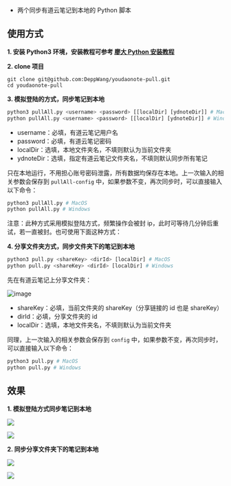 * 两个同步有道云笔记到本地的 Python 脚本

## 使用方式
**1. 安装 Python3 环境，安装教程可参考 [廖大 Python 安装教程](https://www.liaoxuefeng.com/wiki/1016959663602400/1016959856222624)**

**2. clone 项目**
```
git clone git@github.com:DeppWang/youdaonote-pull.git
cd youdaonote-pull
```
**3. 模拟登陆的方式，同步笔记到本地**

```Python
python3 pullAll.py <username> <password> [[localDir] [ydnoteDir]] # MacOS
python pullAll.py <username> <password> [[localDir] [ydnoteDir]] # Windows
```
* username：必填，有道云笔记用户名
* password：必填，有道云笔记密码
* localDir：选填，本地文件夹名，不填则默认为当前文件夹
* ydnoteDir：选填，指定有道云笔记文件夹名，不填则默认同步所有笔记

只在本地运行，不用担心账号密码泄露，所有数据均保存在本地。上一次输入的相关参数会保存到 `pullAll-config` 中，如果参数不变，再次同步时，可以直接输入以下命令：
```Python
python3 pullAll.py # MacOS
python pullAll.py # Windows
```
注意：此种方式采用模拟登陆方式，频繁操作会被封 ip，此时可等待几分钟后重试，若一直被封。也可使用下面这种方式：

**4. 分享文件夹方式，同步文件夹下的笔记到本地**

```Python
python3 pull.py <shareKey> <dirId> [localDir] # MacOS
python pull.py <shareKey> <dirId> [localDir] # Windows
```

先在有道云笔记上分享文件夹：

![image](https://deppwang.oss-cn-beijing.aliyuncs.com/blog/2020-03-29-150245.png)


* shareKey：必填，当前文件夹的 shareKey（分享链接的 id 也是 shareKey）
* dirId：必填，分享文件夹的 id
* localDir：选填，本地文件夹名，不填则默认为当前文件夹

同理，上一次输入的相关参数会保存到 `config` 中，如果参数不变，再次同步时，可以直接输入以下命令：
```Python
python3 pull.py # MacOS
python pull.py # Windows
```
## 效果
**1. 模拟登陆方式同步笔记到本地**

![](https://deppwang.oss-cn-beijing.aliyuncs.com/blog/2020-03-29-150254.png)

![](https://deppwang.oss-cn-beijing.aliyuncs.com/blog/2020-03-29-150303.png)

**2. 同步分享文件夹下的笔记到本地**

![](https://deppwang.oss-cn-beijing.aliyuncs.com/blog/2020-03-29-150314.png)

![](https://deppwang.oss-cn-beijing.aliyuncs.com/blog/2020-03-29-150319.png)
